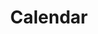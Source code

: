 ---
templateKey: calendar-page
path: /calendar
image: /img/people/pp_on_trail.webp
title: Calendar
---